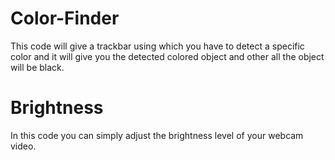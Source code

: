 # Color-Finder

This code will give a trackbar using which you have to detect a specific color and it will give you the detected colored object and other all the object will be black.


# Brightness

In this code you can simply adjust the brightness level of your webcam video.
